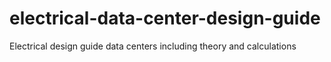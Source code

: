 # electrical-data-center-design-guide
Electrical design guide data centers including theory and calculations

